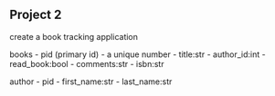 ## Project 2

create a book tracking application

books
    - pid (primary id) - a unique number
    - title:str
    - author_id:int
    - read_book:bool
    - comments:str
    - isbn:str


author
    - pid
    - first_name:str
    - last_name:str